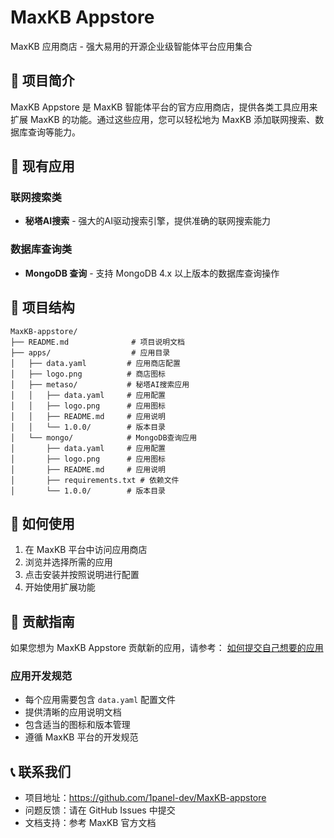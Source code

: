 # MaxKB Appstore

MaxKB 应用商店 - 强大易用的开源企业级智能体平台应用集合

## 📖 项目简介

MaxKB Appstore 是 MaxKB 智能体平台的官方应用商店，提供各类工具应用来扩展 MaxKB 的功能。通过这些应用，您可以轻松地为 MaxKB 添加联网搜索、数据库查询等能力。

## 🚀 现有应用

### 联网搜索类
- **秘塔AI搜索** - 强大的AI驱动搜索引擎，提供准确的联网搜索能力

### 数据库查询类  
- **MongoDB 查询** - 支持 MongoDB 4.x 以上版本的数据库查询操作

## 📁 项目结构

```
MaxKB-appstore/
├── README.md              # 项目说明文档
├── apps/                  # 应用目录
│   ├── data.yaml         # 应用商店配置
│   ├── logo.png          # 商店图标
│   ├── metaso/           # 秘塔AI搜索应用
│   │   ├── data.yaml     # 应用配置
│   │   ├── logo.png      # 应用图标
│   │   ├── README.md     # 应用说明
│   │   └── 1.0.0/        # 版本目录
│   └── mongo/            # MongoDB查询应用
│       ├── data.yaml     # 应用配置
│       ├── logo.png      # 应用图标
│       ├── README.md     # 应用说明
│       ├── requirements.txt # 依赖文件
│       └── 1.0.0/        # 版本目录
```

## 🔧 如何使用

1. 在 MaxKB 平台中访问应用商店
2. 浏览并选择所需的应用
3. 点击安装并按照说明进行配置
4. 开始使用扩展功能

## 🤝 贡献指南

如果您想为 MaxKB Appstore 贡献新的应用，请参考：
[如何提交自己想要的应用](https://github.com/1Panel-dev/appstore/wiki/%E5%A6%82%E4%BD%95%E6%8F%90%E4%BA%A4%E8%87%AA%E5%B7%B1%E6%83%B3%E8%A6%81%E7%9A%84%E5%BA%94%E7%94%A8)

### 应用开发规范

- 每个应用需要包含 `data.yaml` 配置文件
- 提供清晰的应用说明文档
- 包含适当的图标和版本管理
- 遵循 MaxKB 平台的开发规范


## 📞 联系我们

- 项目地址：https://github.com/1panel-dev/MaxKB-appstore
- 问题反馈：请在 GitHub Issues 中提交
- 文档支持：参考 MaxKB 官方文档

